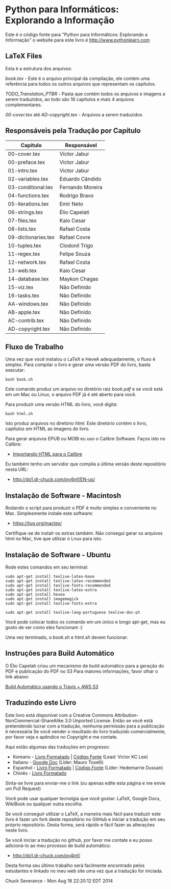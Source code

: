 Python para Informáticos: Explorando a Informação
=============================================

Este é o código fonte para "Python para Informáticos: Explorando a Informação"
o website para este livro é http://www.pythonlearn.com

LaTeX Files
-----------

Esta é a estrutura dos arquivos:

*book.tex* - Este é o arquivo principal da compilação, ele contém uma
referência para todos os outros arquivos que representam os capítulos.

*TODO_Translation_PTBR* - Pasta que contém todos os arquivos e imagens a 
serem traduzidos, ao todo são 16 capítulos e mais 4 arquivos complementares.

*00-cover.tex* até *AD-copyright.tex* - Arquivos a serem traduzidos

Responsáveis pela Tradução por Capítulo
--------

| Capítulo  | Responsável |
|---|---|
|00-cover.tex           |  Victor Jabur       |
|00-preface.tex         |  Victor Jabur       |
|01-intro.tex           |  Victor Jabur       |
|02-variables.tex       |  Eduardo Cândido    |
|03-conditional.tex     |  Fernando Moreira   |
|04-functions.tex       |  Rodrigo Bravo      |
|05-iterations.tex      |  Emir Neto          |
|06-strings.tex         |  Élio Capelati      |
|07-files.tex           |  Kaio Cesar         |
|08-lists.tex           |  Rafael Costa       |
|09-dictionaries.tex    |  Rafael Covre       |
|10-tuples.tex          |  Clodonil Trigo     |
|11-regex.tex           |  Felipe Souza       |
|12-network.tex         |  Rafael Costa       |
|13-web.tex             |  Kaio Cesar         |
|14-database.tex        |  Maykon Chagas      |
|15-viz.tex             |  Não Definido       |
|16-tasks.tex           |  Não Definido       |
|AA-windows.tex         |  Não Definido       |
|AB-apple.tex           |  Não Definido       |
|AC-contrib.tex         |  Não Definido       |
|AD-copyright.tex       |  Não Definido       |


Fluxo de Trabalho
--------

Uma vez que você instalou o LaTeX e HeveA adequadamente, o fluxo é simples.
Para compilar o livro e gerar uma versão PDF do livro, basta executar:

    bash book.sh

Este comando produz um arquivo no diretório raiz *book.pdf* e se você está em um Mac
ou Linux, o arquivo PDF já é até aberto para vocẽ.

Para produzir uma versão HTML do livro, você digita:

    bash html.sh

Isto produz arquivos no diretório *html*. Este diretório contém o livro, capítulos em 
HTML as imagens do livro.

Para gerar arquivos EPUB ou MOBI eu uso o Calibre Software. Faços isto no Calibre:

* [Importando HTML para o Calibre](CALIBRE.md)

Eu também tenho um servidor que compila a última versão deste repositório nesta URL:

* http://do1.dr-chuck.com/py4inf/EN-us/


Instalação de Software - Macintosh
---------------------------------

Rodando o script para produzir o PDF é muito simples e conveniente no Mac. Simplesmente
instale este software:

* https://tug.org/mactex/

Certifique-se de instalr os extras também. Não consegui gerar os arquivos html no Mac, tive
que utilizar o Lnux para isto.

Instalação de Software - Ubuntu
------------------------------

Rode estes comandos em seu terminal:

    sudo apt-get install texlive-latex-base
    sudo apt-get install texlive-latex-recommended
    sudo apt-get install texlive-fonts-recommended 
    sudo apt-get install texlive-latex-extra
    sudo apt-get install hevea
    sudo apt-get install imagemagick
    sudo apt-get install texlive-fonts-extra

    sudo apt-get install texlive-lang-portuguese texlive-doc-pt

Você pode colocar todos os comando em um único e longo apt-get, mas eu gosto de ver como eles funcionam :)

Uma vez terminado, o *book.sh* e *html.sh* devem funcionar. 

Instruções para Build Automático
---------------------

O Élio Capelati criou um mecanismo de build automático para a geração do PDF e publicação do PDF no S3
Para maiores informações, favor olhar o link abaixo:

[Build Automático usando o Travis + AWS S3](https://github.com/victorjabur/py4inf-ptBR/pull/1)


Traduzindo este Livro
---------------------

Este livro está disponível com a
Creative Commons
Attribution-NonCommercial-ShareAlike 3.0 Unported License.  Então se você está
pretendendo lucrar com a tradução, nenhuma permissão para a publicação é necessária
Se você vender o resultado do livro traduzido comercialmente, por favor veja o 
apêndice no Copyright e me contate.

Aqui estão algumas das traduções em progresso:

* Koreano - [Livro Formatado](http://do1.dr-chuck.com/py4inf/KO-ko/book.pdf) | [Código Fonte](https://github.com/statkclee/py4inf-kor) (Lead: Victor KC Lee)
* Italiano - [Google Doc](https://docs.google.com/document/d/1ZyxzXGe2qGgsc-Dbqs-pXvQFPKbpJfLs1cq2gUFkxqw/edit?usp=sharing) (Líder: Mauro Toselli)
* Espanhol - [Livro Formatado](http://do1.dr-chuck.com/py4inf/ES-es/) | [Código Fonte](https://github.com/hedemarrie/py4inf-esp) (Líder: Hedemarrie Dussan)
* Chinês - [Livro Formatado](http://fanwscu.gitbooks.io/py4inf-zh-cn/)

Sinta-se livre para enviar-me o link (ou apenas edite esta página e me envie um Pull Request)

Você pode usar qualquer tecnolgia que você gostar: LaTeX, Google Docs, WikiBook ou qualquer outra escolha.

Se você conseguir utilizar o LaTeX, a maneira mais fácil para traduzir este livro
é fazer um fork deste repositório no GitHub e iniciar a tradução em seu próprio repositório.
Desta forma, será rápido e fácil fazer as alterações neste livro.

Se você iniciar a tradução no github, por favor me contate e eu posso adicioná-lo ao
meu processo de build automático: 

* http://do1.dr-chuck.com/py4inf/

Desta forma seu último trabalho será facilmente encontrado pelos estudantes e linkado 
no meu web site uma vez que a tradução for iniciada.

Chuck Severance - 
Mon Aug 18 22:20:12 EDT 2014